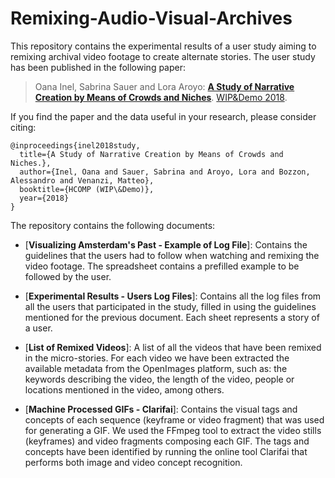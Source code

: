 # Remixing-Audio-Visual-Archives

This repository contains the experimental results of a user study aiming to remixing archival video footage to create alternate stories. The user study has been published in the following paper:

> Oana Inel, Sabrina Sauer and Lora Aroyo: **[A Study of Narrative Creation by Means of Crowds and Niches](http://ceur-ws.org/Vol-2173/paper1.pdf)**. [WIP&Demo 2018](https://www.humancomputation.com/2018/index.html).


If you find the paper and the data useful in your research, please consider citing:

```
@inproceedings{inel2018study,
  title={A Study of Narrative Creation by Means of Crowds and Niches.},
  author={Inel, Oana and Sauer, Sabrina and Aroyo, Lora and Bozzon, Alessandro and Venanzi, Matteo},
  booktitle={HCOMP (WIP\&Demo)},
  year={2018}
}
```

The repository contains the following documents:

* [__Visualizing Amsterdam's Past - Example of Log File__]: Contains the guidelines that the users had to follow when watching and remixing the video footage.
The spreadsheet contains a prefilled example to be followed by the user. 

* [__Experimental Results - Users Log Files__]: Contains all the log files from all the users that participated in the study, filled in using the guidelines mentioned for the previous document.
Each sheet represents a story of a user.

* [__List of Remixed Videos__]: A list of all the videos that have been remixed in the micro-stories.
For each video we have been extracted the available metadata from the OpenImages platform, such as: the keywords describing the video, the length of the video, people or locations mentioned in the video, among others. 

* [__Machine Processed GIFs - Clarifai__]: Contains the visual tags and concepts of each sequence (keyframe or video fragment) that was used for generating a GIF. We used the FFmpeg tool to extract the video stills (keyframes) and video fragments composing each GIF.
The tags and concepts have been identified by running the online tool Clarifai that performs both image and video concept recognition.
